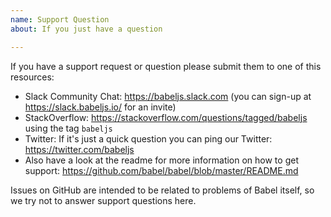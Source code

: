 ```yaml
---
name: Support Question
about: If you just have a question

---
```


If you have a support request or question please submit them to one of this resources:

* Slack Community Chat: https://babeljs.slack.com (you can sign-up at https://slack.babeljs.io/ for an invite)
* StackOverflow: https://stackoverflow.com/questions/tagged/babeljs using the tag `babeljs`
* Twitter: If it's just a quick question you can ping our Twitter: https://twitter.com/babeljs
* Also have a look at the readme for more information on how to get support:
  https://github.com/babel/babel/blob/master/README.md

Issues on GitHub are intended to be related to problems of Babel itself,
so we try not to answer support questions here.
